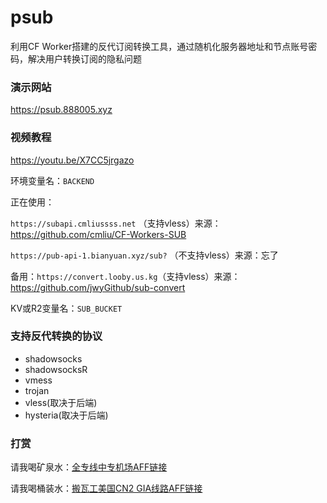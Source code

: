# psub
利用CF Worker搭建的反代订阅转换工具，通过随机化服务器地址和节点账号密码，解决用户转换订阅的隐私问题

### 演示网站
https://psub.888005.xyz

### 视频教程
https://youtu.be/X7CC5jrgazo

环境变量名：`BACKEND`

正在使用：

`https://subapi.cmliussss.net` （支持vless）来源：https://github.com/cmliu/CF-Workers-SUB

`https://pub-api-1.bianyuan.xyz/sub?` （不支持vless）来源：忘了

备用：`https://convert.looby.us.kg`（支持vless）来源：https://github.com/jwyGithub/sub-convert

KV或R2变量名：`SUB_BUCKET`


### 支持反代转换的协议
 - shadowsocks
 - shadowsocksR
 - vmess
 - trojan
 - vless(取决于后端)
 - hysteria(取决于后端)

### 打赏
请我喝矿泉水：[全专线中专机场AFF链接](http://b.880805.xyz/)

请我喝桶装水：[搬瓦工美国CN2 GIA线路AFF链接](https://bwg.880805.xyz/)
